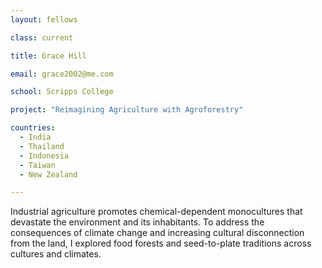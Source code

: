 ```yaml
---
layout: fellows

class: current

title: Grace Hill

email: grace2002@me.com

school: Scripps College

project: "Reimagining Agriculture with Agroforestry"

countries:
  - India
  - Thailand
  - Indonesia
  - Taiwan
  - New Zealand

---
```


Industrial agriculture promotes chemical-dependent monocultures that devastate the environment and its inhabitants. To address the consequences of climate change and increasing cultural disconnection from the land, I explored food forests and seed-to-plate traditions across cultures and climates.
